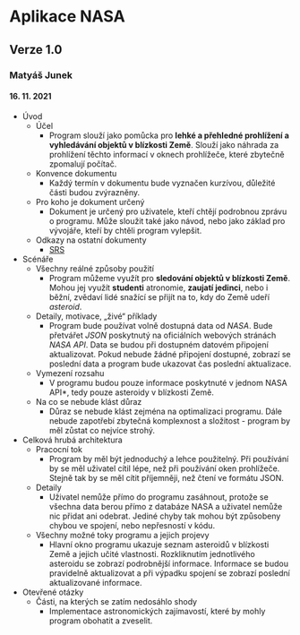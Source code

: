 # Aplikace NASA
## Verze 1.0
### Matyáš Junek
#### 16. 11. 2021
* Úvod
  * Účel
    * Program slouží jako pomůcka pro **lehké a přehledné prohlížení a vyhledávání objektů v blízkosti Země**. Slouží jako náhrada za prohlížení těchto informací v oknech prohlížeče, které zbytečně zpomalují počítač.
  * Konvence dokumentu
    * Každý termín v dokumentu bude vyznačen kurzívou, důležité části budou zvýrazněny.
  * Pro koho je dokument určený
    * Dokument je určený pro uživatele, kteří chtějí podrobnou zprávu o programu. Může sloužit také jako návod, nebo jako základ pro vývojáře, kteří by chtěli program vylepšit.
  * Odkazy na ostatní dokumenty
    * [SRS](https://github.com/MatyasJunek/Aplikace-NASA/blob/main/README.md)
* Scénáře
  * Všechny reálné způsoby použití
    * Program můžeme využít pro **sledování objektů v blízkosti Země**. Mohou jej využít **studenti** atronomie, **zaujatí jedinci**, nebo i běžní, zvědaví lidé snažící se přijít na to, kdy do Země udeří *asteroid*.
  * Detaily, motivace, „živé“ příklady
    * Program bude používat volně dostupná data od *NASA*. Bude přetvářet *JSON* poskytnutý na oficiálních webových stránách *NASA API*. Data se budou při dostupném datovém připojení aktualizovat. Pokud nebude žádné připojení dostupné, zobrazí se poslední data a program bude ukazovat čas poslední aktualizace. 
  * Vymezení rozsahu
    * V programu budou pouze informace poskytnuté v jednom NASA API*, tedy pouze asteroidy v blízkosti Země.
  * Na co se nebude klást důraz
    * Důraz se nebude klást zejména na optimalizaci programu. Dále nebude zapotřebí zbytečná komplexnost a složitost - program by měl zůstat co nejvíce strohý.
* Celková hrubá architektura
  * Pracocní tok
    * Program by měl být jednoduchý a lehce použitelný. Při používání by se měl uživatel cítil lépe, než při používání oken prohlížeče. Stejně tak by se měl cítit příjemněji, než čtení ve formátu JSON.
  * Detaily
    * Uživatel nemůže přímo do programu zasáhnout, protože se všechna data berou přímo z databáze NASA a uživatel nemůže nic přidat ani odebrat. Jediné chyby tak mohou být způsobeny chybou ve spojení, nebo nepřesností v kódu.
  * Všechny možné toky programu a jejich projevy
    * Hlavní okno programu ukazuje seznam asteroidů v blízkosti Země a jejich učité vlastnosti. Rozkliknutím jednotlivého asteroidu se zobrazí podrobnější informace. Informace se budou pravidelně aktualizovat a při výpadku spojení se zobrazí poslední aktualizované informace.
* Otevřené otázky
  * Části, na kterých se zatím nedosáhlo shody
    * Implementace astronomických zajímavostí, které by mohly program obohatit a zveselit.
